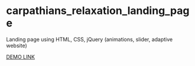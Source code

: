 # carpathians_relaxation_landing_page
Landing page using HTML, CSS, jQuery (animations, slider, adaptive website)

[DEMO LINK](https://Inna-Golovina.github.io/carpathians_relaxation_landing_page/)
